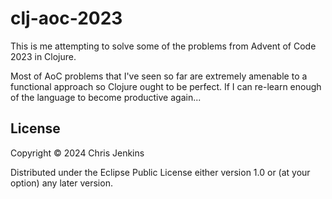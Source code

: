 # clj-aoc-2023

This is me attempting to solve some of the problems from Advent of Code 2023 in Clojure.

Most of AoC problems that I've seen so far are extremely amenable to a functional approach
so Clojure ought to be perfect. If I can re-learn enough of the language to become productive
again...


## License

Copyright © 2024 Chris Jenkins

Distributed under the Eclipse Public License either version 1.0 or (at
your option) any later version.
